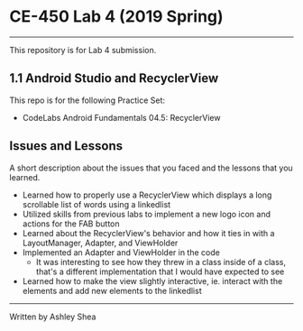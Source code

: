 # CE-450 Lab 4 (2019 Spring)
---
This repository is for Lab 4 submission.
 
## 1.1 Android Studio and RecyclerView
 
This repo is for the following Practice Set:
- CodeLabs Android Fundamentals 04.5: RecyclerView
 
## Issues and Lessons
 
A short description about the issues that you faced and the lessons that you learned.
 
- Learned how to properly use a RecyclerView which displays a long scrollable list of words using a linkedlist
- Utilized skills from previous labs to implement a new logo icon and actions for the FAB button
- Learned about the RecyclerView's behavior and how it ties in with a LayoutManager, Adapter, and ViewHolder
- Implemented an Adapter and ViewHolder in the code
  * It was interesting to see how they threw in a class inside of a class, that's a different implementation that I would have expected to see
- Learned how to make the view slightly interactive, ie. interact with the elements and add new elements to the linkedlist
 
---
Written by Ashley Shea
